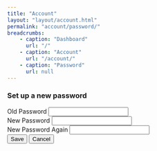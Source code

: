 ```yaml
---
title: "Account"
layout: "layout/account.html"
permalink: "account/password/"
breadcrumbs:
    - caption: "Dashboard"
      url: "/"
    - caption: "Account"
      url: "/account/"
    - caption: "Password"
      url: null
---
```


<h3>Set up a new password</h3>
<div class="form-group-stack form-group-stack--bordered form-group-container">
    <div class="form-group--row">
        <label class="form-label" for="your-old-password">Old Password</label>
        <input class="form-control" id="your-old-password" name="your-old-password" type="password" />
    </div>
    <div class="form-group--row">
        <label class="form-label" for="your-new-password">New Password</label>
        <input class="form-control" id="your-new-password" name="your-new-password" type="password" />
    </div>
    <div class="form-group--row">
        <label class="form-label" for="your-new-again-password">New Password Again</label>
        <input class="form-control" id="your-new-again-password" name="your-new-again-password" type="password" />
    </div>
</div>
<div class="app-actions">
    <button class="btn btn--primary">Save</button>
    <button class="btn btn--light">Cancel</button>
</div>
